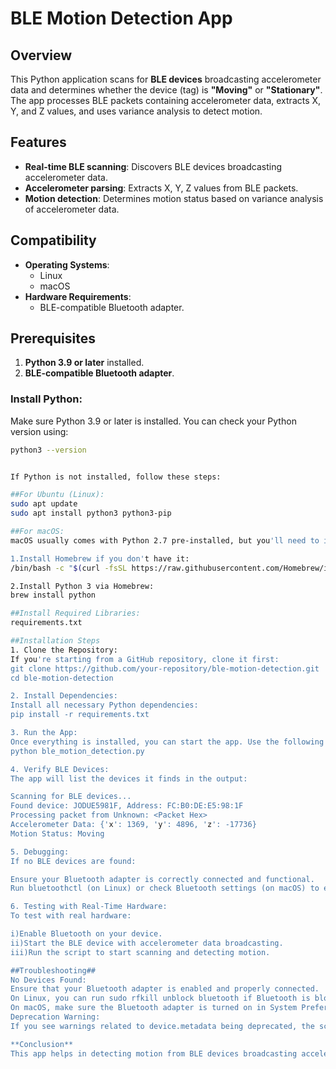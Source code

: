 # **BLE Motion Detection App**

## **Overview**
This Python application scans for **BLE devices** broadcasting accelerometer data and determines whether the device (tag) is **"Moving"** or **"Stationary"**. The app processes BLE packets containing accelerometer data, extracts X, Y, and Z values, and uses variance analysis to detect motion.

## **Features**
- **Real-time BLE scanning**: Discovers BLE devices broadcasting accelerometer data.
- **Accelerometer parsing**: Extracts X, Y, Z values from BLE packets.
- **Motion detection**: Determines motion status based on variance analysis of accelerometer data.

## **Compatibility**
- **Operating Systems**: 
  - Linux
  - macOS 
- **Hardware Requirements**: 
  - BLE-compatible Bluetooth adapter.

## **Prerequisites**
1. **Python 3.9 or later** installed.
2. **BLE-compatible Bluetooth adapter**.

### **Install Python**:
Make sure Python 3.9 or later is installed. You can check your Python version using:
```bash
python3 --version


If Python is not installed, follow these steps:

##For Ubuntu (Linux):
sudo apt update
sudo apt install python3 python3-pip

##For macOS:
macOS usually comes with Python 2.7 pre-installed, but you'll need to install Python 3:

1.Install Homebrew if you don't have it:
/bin/bash -c "$(curl -fsSL https://raw.githubusercontent.com/Homebrew/install/HEAD/install.sh)"

2.Install Python 3 via Homebrew:
brew install python

##Install Required Libraries:
requirements.txt

##Installation Steps
1. Clone the Repository:
If you're starting from a GitHub repository, clone it first:
git clone https://github.com/your-repository/ble-motion-detection.git
cd ble-motion-detection

2. Install Dependencies:
Install all necessary Python dependencies:
pip install -r requirements.txt

3. Run the App:
Once everything is installed, you can start the app. Use the following command to scan for BLE devices:
python ble_motion_detection.py

4. Verify BLE Devices:
The app will list the devices it finds in the output:

Scanning for BLE devices...
Found device: JODUE5981F, Address: FC:B0:DE:E5:98:1F
Processing packet from Unknown: <Packet Hex>
Accelerometer Data: {'x': 1369, 'y': 4896, 'z': -17736}
Motion Status: Moving

5. Debugging:
If no BLE devices are found:

Ensure your Bluetooth adapter is correctly connected and functional.
Run bluetoothctl (on Linux) or check Bluetooth settings (on macOS) to ensure the adapter is properly enabled.

6. Testing with Real-Time Hardware:
To test with real hardware:

i)Enable Bluetooth on your device.
ii)Start the BLE device with accelerometer data broadcasting.
iii)Run the script to start scanning and detecting motion.

##Troubleshooting##
No Devices Found:
Ensure that your Bluetooth adapter is enabled and properly connected.
On Linux, you can run sudo rfkill unblock bluetooth if Bluetooth is blocked.
On macOS, make sure the Bluetooth adapter is turned on in System Preferences > Bluetooth.
Deprecation Warning:
If you see warnings related to device.metadata being deprecated, the script is compatible with future versions of Bleak by using device.advertisement (as explained in earlier fixes).

**Conclusion**
This app helps in detecting motion from BLE devices broadcasting accelerometer data. It works on Linux and macOS and is easily testable with real-time hardware. Just make sure to have a BLE-compatible adapter and the necessary Python libraries installed.


